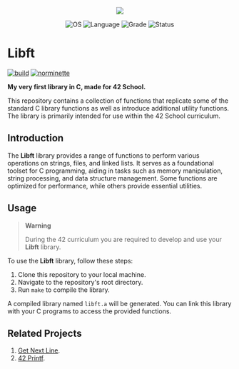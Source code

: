 <p align="center">
    <img src="https://game.42sp.org.br/static/assets/achievements/libftm.png">
</p>

<p align="center">
    <img src="https://img.shields.io/badge/OS-Linux-blue" alt="OS">
    <img src="https://img.shields.io/badge/Language-C-orange.svg" alt="Language">
    <img src="https://img.shields.io/badge/Grade-115%2F100-brightgreen.svg" alt="Grade">
    <img src="https://img.shields.io/badge/Status-Completed-brightgreen.svg" alt="Status">
</p>

# Libft
[![build](https://github.com/vinicius507/libft/actions/workflows/build.yml/badge.svg)](https://github.com/vinicius507/libft/actions/workflows/build.yml)
[![norminette](https://github.com/vinicius507/libft/actions/workflows/norminette.yml/badge.svg)](https://github.com/vinicius507/libft/actions/workflows/norminette.yml)

**My very first library in C, made for 42 School.**

This repository contains a collection of functions that replicate some of the standard C library functions as well as introduce additional utility functions. The library is primarily intended for use within the 42 School curriculum.

## Introduction
The **Libft** library provides a range of functions to perform various operations on strings, files, and linked lists. It serves as a foundational toolset for C programming, aiding in tasks such as memory manipulation, string processing, and data structure management. Some functions are optimized for performance, while others provide essential utilities.

## Usage
> **Warning**
>
> During the 42 curriculum you are required to develop and use your **Libft** library.

To use the **Libft** library, follow these steps:

1. Clone this repository to your local machine.
2. Navigate to the repository's root directory.
3. Run `make` to compile the library.

A compiled library named `libft.a` will be generated. You can link this library with your C programs to access the provided functions.

## Related Projects

1. [Get Next Line](https://github.com/vinicius507/get_next_line).
2. [42 Printf](https://github.com/vinicius507/ft_printf).
